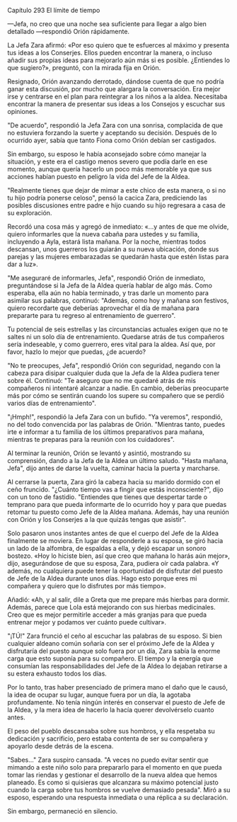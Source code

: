 
Capítulo 293 El límite de tiempo

—Jefa, no creo que una noche sea suficiente para llegar a algo bien detallado —respondió Orión rápidamente.

La Jefa Zara afirmó: «Por eso quiero que te esfuerces al máximo y presenta tus ideas a los Conserjes. Ellos pueden encontrar la manera, o incluso añadir sus propias ideas para mejorarlo aún más si es posible. ¿Entiendes lo que sugiero?», preguntó, con la mirada fija en Orión.

Resignado, Orión avanzando derrotado, dándose cuenta de que no podría ganar esta discusión, por mucho que alargara la conversación. Era mejor irse y centrarse en el plan para reintegrar a los niños a la aldea. Necesitaba encontrar la manera de presentar sus ideas a los Consejos y escuchar sus opiniones.

"De acuerdo", respondió la Jefa Zara con una sonrisa, complacida de que no estuviera forzando la suerte y aceptando su decisión. Después de lo ocurrido ayer, sabía que tanto Fiona como Orión debían ser castigados.

Sin embargo, su esposo le había aconsejado sobre cómo manejar la situación, y este era el castigo menos severo que podía darle en ese momento, aunque quería hacerlo un poco más memorable ya que sus acciones habían puesto en peligro la vida del Jefe de la Aldea.

"Realmente tienes que dejar de mimar a este chico de esta manera, o si no tu hijo podría ponerse celoso", pensó la cacica Zara, prediciendo las posibles discusiones entre padre e hijo cuando su hijo regresara a casa de su exploración.

Recordó una cosa más y agregó de inmediato: «...y antes de que me olvide, quiero informarles que la nueva cabaña para ustedes y su familia, incluyendo a Ayla, estará lista mañana. Por la noche, mientras todos descansan, unos guerreros los guiarán a su nueva ubicación, donde sus parejas y las mujeres embarazadas se quedarán hasta que estén listas para dar a luz».

"Me aseguraré de informarles, Jefa", respondió Orión de inmediato, preguntándose si la Jefa de la Aldea quería hablar de algo más. Como esperaba, ella aún no había terminado, y tras darle un momento para asimilar sus palabras, continuó: "Además, como hoy y mañana son festivos, quiero recordarte que deberías aprovechar el día de mañana para prepararte para tu regreso al entrenamiento de guerrero".

Tu potencial de seis estrellas y las circunstancias actuales exigen que no te saltes ni un solo día de entrenamiento. Quedarse atrás de tus compañeros sería indeseable, y como guerrero, eres vital para la aldea. Así que, por favor, hazlo lo mejor que puedas, ¿de acuerdo?

"No te preocupes, Jefa", respondió Orión con seguridad, negando con la cabeza para disipar cualquier duda que la Jefa de la Aldea pudiera tener sobre él. Continuó: "Te aseguro que no me quedaré atrás de mis compañeros ni intentaré alcanzar a nadie. En cambio, deberías preocuparte más por cómo se sentirán cuando los supere su compañero que se perdió varios días de entrenamiento".

"¡Hmph!", respondió la Jefa Zara con un bufido. "Ya veremos", respondió, no del todo convencida por las palabras de Orión. "Mientras tanto, puedes irte e informar a tu familia de los últimos preparativos para mañana, mientras te preparas para la reunión con los cuidadores".

Al terminar la reunión, Orión se levantó y asintió, mostrando su comprensión, dando a la Jefa de la Aldea un último saludo. "Hasta mañana, Jefa", dijo antes de darse la vuelta, caminar hacia la puerta y marcharse.

Al cerrarse la puerta, Zara giró la cabeza hacia su marido dormido con el ceño fruncido. "¿Cuánto tiempo vas a fingir que estás inconsciente?", dijo con un tono de fastidio. "Entiendes que tienes que despertar tarde o temprano para que pueda informarte de lo ocurrido hoy y para que puedas retomar tu puesto como Jefe de la Aldea mañana. Además, hay una reunión con Orión y los Conserjes a la que quizás tengas que asistir".

Solo pasaron unos instantes antes de que el cuerpo del Jefe de la Aldea finalmente se moviera. En lugar de responderle a su esposa, se giró hacia un lado de la alfombra, de espaldas a ella, y dejó escapar un sonoro bostezo. «Hoy lo hiciste bien, así que creo que mañana lo harás aún mejor», dijo, asegurándose de que su esposa, Zara, pudiera oír cada palabra. «Y además, no cualquiera puede tener la oportunidad de disfrutar del puesto de Jefe de la Aldea durante unos días. Hago esto porque eres mi compañera y quiero que lo disfrutes por más tiempo».

Añadió: «Ah, y al salir, dile a Greta que me prepare más hierbas para dormir. Además, parece que Lola está mejorando con sus hierbas medicinales. Creo que es mejor permitirle acceder a más granjas para que pueda entrenar mejor y podamos ver cuánto puede cultivar».

"¡TÚ!" Zara frunció el ceño al escuchar las palabras de su esposo. Si bien cualquier aldeano común soñaría con ser el próximo Jefe de la Aldea y disfrutaría del puesto aunque solo fuera por un día, Zara sabía la enorme carga que esto suponía para su compañero. El tiempo y la energía que consumían las responsabilidades del Jefe de la Aldea lo dejaban retirarse a su estera exhausto todos los días.

Por lo tanto, tras haber presenciado de primera mano el daño que le causó, la idea de ocupar su lugar, aunque fuera por un día, la agotaba profundamente. No tenía ningún interés en conservar el puesto de Jefe de la Aldea, y la mera idea de hacerlo la hacía querer devolvérselo cuanto antes.

El peso del pueblo descansaba sobre sus hombros, y ella respetaba su dedicación y sacrificio, pero estaba contenta de ser su compañera y apoyarlo desde detrás de la escena.

"Sabes..." Zara suspiro cansada. "A veces no puedo evitar sentir que mimando a este niño solo para prepararlo para el momento en que pueda tomar las riendas y gestionar el desarrollo de la nueva aldea que hemos planeado. Es como si quisieras que alcanzara su máximo potencial justo cuando la carga sobre tus hombros se vuelve demasiado pesada". Miró a su esposo, esperando una respuesta inmediata o una réplica a su declaración.

Sin embargo, permaneció en silencio.
